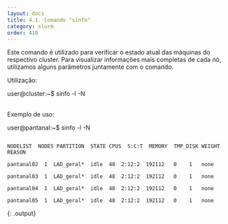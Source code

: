 ```yaml
---
layout: docs
title: 4.1. Comando "sinfo"
category: slurm
order: 410
---
```


Este comando é utilizado para verificar o estado atual das máquinas do respectivo cluster. Para visualizar informações mais completas de cada nó, utilizamos alguns parâmetros juntamente com o comando.

Utilização:

<div class="code">
    user@cluster:~$ sinfo -l -N
</div>

\
Exemplo de uso:
<div class="code">
    user@pantanal:~$ sinfo -l -N
</div>

~~~

NODELIST  NODES PARTITION  STATE CPUS  S:C:T  MEMORY  TMP_DISK WEIGHT REASON

pantanal02  1  LAD_geral*  idle  48  2:12:2  192112   0    1   none

pantanal03  1  LAD_geral*  idle  48  2:12:2  192112   0    1   none

pantanal04  1  LAD_geral*  idle  48  2:12:2  192112   0    1   none

pantanal05  1  LAD_geral*  idle  48  2:12:2  192112   0    1   none
~~~
{: .output}